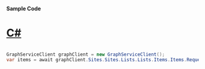 #### Sample Code
# [C#](#tab/Csharp)

```C#

GraphServiceClient graphClient = new GraphServiceClient();
var items = await graphClient.Sites.Sites.Lists.Lists.Items.Items.Request().GetAsync();

```